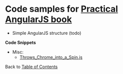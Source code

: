 # Code samples for [Practical AngularJS book](https://leanpub.com/Practical_AngularJS)

* Simple AngularJS structure (todo)

**Code Snippets**

* Misc:
  * [Throws_Chrome_into_a_Spin.js](Misc/Throws_Chrome_into_a_Spin.js)

Back to [Table of Contents](/Table_of_contents.md)
